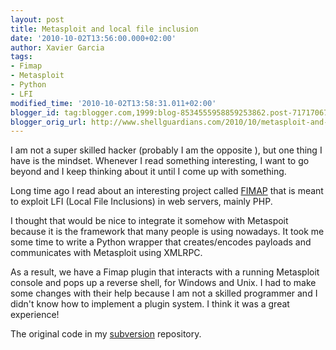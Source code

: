 ```yaml
---
layout: post
title: Metasploit and local file inclusion
date: '2010-10-02T13:56:00.000+02:00'
author: Xavier Garcia
tags:
- Fimap
- Metasploit
- Python
- LFI
modified_time: '2010-10-02T13:58:31.011+02:00'
blogger_id: tag:blogger.com,1999:blog-8534555958859253862.post-717170672366340425
blogger_orig_url: http://www.shellguardians.com/2010/10/metasploit-and-local-file-inclusion.html
---
```

I am not a super skilled hacker (probably I am the opposite ), but one thing I have is the mindset. Whenever I read something interesting,  I want to go beyond and I keep thinking about it until I come up with something.

Long time ago I read about an interesting project called [FIMAP](http://code.google.com/p/fimap/) that is meant to exploit LFI (Local File Inclusions) in web servers, mainly PHP. 

I thought that would be nice to integrate it somehow with Metaspoit because it is the framework that many people is using nowadays. It took me some time to write a Python wrapper that creates/encodes payloads and communicates with Metasploit using XMLRPC.


As a result, we have a Fimap plugin that interacts with a running Metasploit console and pops up  a reverse shell, for Windows and Unix. I had to make some changes with their help because I am not a skilled programmer and I didn't know how to implement a plugin system. I think it was a great experience!

The original code in my [subversion](http://code.google.com/p/ghosthunter/source/browse/#svn/trunk/fimap/plugins/msf) repository.
